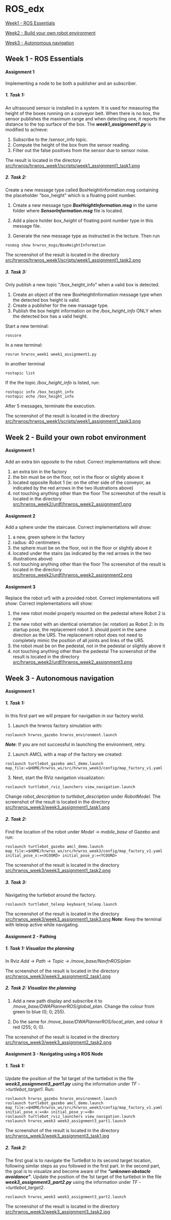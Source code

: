 # ROS_edx

[Week1 - ROS Essentials](#week1)

[Week2 - Build your own robot environment](#week2)

[Week3 - Autonomous navigation](#week3)

## <a name="week1"> Week 1 - ROS Essentials</a>

#### Assignment 1

Implementing a node to be both a publisher and an subscriber.
##### 1. _Task 1_:
An ultrasound sensor is installed in a system. It is used for measuring the height of the boxes running on a conveyor belt. When there is no box, the sensor publishes the maximum range and when detecting one, it reports the distance to the top surface of the box. The  ***week1_assignment1.py*** is modified to achieve:
1. Subscribe to the /sensor_info topic.
2. Compute the height of the box from the sensor reading.
3. Filter out the false positives from the sensor due to sensor noise.

The result is located in the directory [src/hrwros/hrwros_week1/scripts/week1_assignment1_task1.png](src/hrwros/hrwros_week1/scripts/week1_assignment1_task1.png)

##### 2. _Task 2_:
Create a new message type called BoxHeightInformation.msg containing the placeholder "box_height" which is a floating point number.
1. Create a new message type ***BoxHeightInformation.msg*** in the same folder where ***SensorInformation.msg*** file is located.

2. Add a place holder *box_height* of floating point number type in this message file.

3. Generate the new message type as instructed in the lecture. Then run

```
rosmsg show hrwros_msgs/BoxHeightInformation
```

The screenshot of the result is located in the directory [src/hrwros/hrwros_week1/scripts/week1_assignment1_task2.png](src/hrwros/hrwros_week1/scripts/week1_assignment1_task2.png)

##### 3. _Task 3_:
Only publish a new topic "/box_height_info" when a valid box is detected.
1. Create an object of the new BoxHeightInformation message type when the detected box height is valid.
2. Create a publisher for the new massage type.
3. Publish the box height information on the */box_height_info* ONLY when the detected box has a valid height.

Start a new terminal:
```
roscore
```
In a new terminal:
```
rosrun hrwros_week1 week1_assignment1.py
```
In another terminal
```
rostopic list
```
If the the topic */box_height_info* is listed, run:
```
rostopic info /box_height_info
rostopic echo /box_height_info
```

After 5 messages, terminate the execution.

The screenshot of the result is located in the directory [src/hrwros/hrwros_week1/scripts/week1_assignment1_task3.png](src/hrwros/hrwros_week1/scripts/week1_assignment1_task3.png)

## <a name="week2"> Week 2 - Build your own robot environment </a>
#### Assignment 1
Add an extra bin opposite to the robot.
Correct implementations will show:
1. an extra bin in the factory
2. the bin must be on the floor, not in the floor or slightly above it
3. located opposite Robot 1 (ie: on the other side of the conveyor, as indicated by the red arrows in the two illustrations above)
4. not touching anything other than the floor
The screenshot of the result is located in the directory [src/hrwros_week2/urdf/hrwros_week2_assignment1.png](src/hrwros_week2/urdf/hrwros_week2_assignment1.png)

#### Assignment 2
Add a sphere under the staircase. Correct implementations will show:

1. a new, green sphere in the factory
2. radius: 40 centimeters
3. the sphere must be on the floor, not in the floor or slightly above it
4. located under the stairs (as indicated by the red arrows in the two illustrations above)
5. not touching anything other than the floor
The screenshot of the result is located in the directory [src/hrwros_week2/urdf/hrwros_week2_assignment2.png](src/hrwros_week2/urdf/hrwros_week2_assignment2.png)


#### Assignment 3
Replace the robot ur5 with a provided robot. Correct implementations will show:
Correct implementations will show:

1. the new robot model properly mounted on the pedestal where Robot 2 is now
2. the new robot with an identical orientation (ie: rotation) as Robot 2: in its startup pose, the replacement robot 3. should point in the same direction as the UR5. The replacement robot does not need to completely mimic the position of all joints and links of the UR5.
4. the robot must be on the pedestal, not in the pedestal or slightly above it
5. not touching anything other than the pedestal
The screenshot of the result is located in the directory [src/hrwros_week2/urdf/hrwros_week2_assignment3.png](src/hrwros_week2/urdf/hrwros_week2_assignment3.png)

## <a name="week3"> Week 3 - Autonomous navigation </a>
#### Assignment 1
##### 1. _Task 1_:
In this first part we will prepare for navigation in our factory world.

1. Launch the hrwros factory simulation with:
```
roslaunch hrwros_gazebo hrwros_environment.launch
```

***Note***: If you are not successful in launching the environment, retry.

2. Launch AMCL with a map of the factory we created:
```
roslaunch turtlebot_gazebo amcl_demo.launch map_file:=$HOME/hrwros_ws/src/hrwros_week3/config/map_factory_v1.yaml
```
3. Next, start the RViz navigation visualization:
```
roslaunch turtlebot_rviz_launchers view_navigation.launch
```
Change *robot_description* to *turtlebot_description* under *RobotModel*.
The screenshot of the result is located in the directory [src/hrwros_week3/week3_assignment1_task1.png](src/hrwros_week3/week3_assignment1_task1.png)
##### 2. _Task 2_:
Find the location of the robot under *Model* -> *mobile_base* of Gazebo and run:
```
roslaunch turtlebot_gazebo amcl_demo.launch map_file:=$HOME/hrwros_ws/src/hrwros_week3/config/map_factory_v1.yaml initial_pose_x:=<XCOORD> initial_pose_y:=<YCOORD>
```
The screenshot of the result is located in the directory [src/hrwros_week3/week3_assignment1_task2.png](src/hrwros_week3/week3_assignment1_task2.png)
##### 3. _Task 3_:
Navigating the turtlebot around the factory.
```
roslaunch turtlebot_teleop keyboard_teleop.launch
```
The screenshot of the result is located in the directory [src/hrwros_week3/week3_assignment1_task3.png](src/hrwros_week3/week3_assignment1_task3.png)
***Note***: Keep the terminal with teleop active while navigating.

#### Assignment 2 - Pathing
##### 1. _Task 1_: Visualize the planning
In Rviz *Add* -> *Path* -> *Topic* -> */move_base/NavfnROS/plan*

The screenshot of the result is located in the directory [src/hrwros_week3/week3_assignment2_task1.png](src/hrwros_week3/week3_assignment2_task1.png)

##### 2. _Task 2_: Visualize the planning

1. Add a new path display and subscribe it to */move_base/DWAPlannerROS/global_plan*. Change the colour from green to blue (0; 0; 255).

2. Do the same for */move_base/DWAPlannerROS/local_plan*, and colour  it red (255; 0; 0).

The screenshot of the result is located in the directory [src/hrwros_week3/week3_assignment2_task2.png](src/hrwros_week3/week3_assignment2_task2.png)

#### Assignment 3 - Navigating using a ROS Node
##### 1. _Task 1_:
Update the position of the 1st target of the turtlebot in the file ***week3_assignment3_part1.py*** using the information under *TF* ->*turtlebot_target1*.
Run:
```
roslaunch hrwros_gazebo hrwros_environment.launch
roslaunch turtlebot_gazebo amcl_demo.launch map_file:=$HOME/hrwros_ws/src/hrwros_week3/config/map_factory_v1.yaml initial_pose_x:=<A> initial_pose_y:=<B>
roslaunch turtlebot_rviz_launchers view_navigation.launch
roslaunch hrwros_week3 week3_assignment3_part1.launch
```
The screenshot of the result is located in the directory [src/hrwros_week3/week3_assignment3_task1.jpg](src/hrwros_week3/week3_assignment3_task1.jpg)

##### 2. _Task 2_:
The first goal is to navigate the TurtleBot to its second target location, following similar steps as you followed in the first part. In the second part, the goal is to visualize and become aware of the ***"unknown obstacle avoidance"***. Update the position of the 1st target of the turtlebot in the file ***week3_assignment3_part2.py*** using the information under *TF* ->*turtlebot_target2*.
```
roslaunch hrwros_week3 week3_assignment3_part2.launch
```
The screenshot of the result is located in the directory [src/hrwros_week3/week3_assignment3_task2.jpg](src/hrwros_week3/week3_assignment3_task2.jpg)
